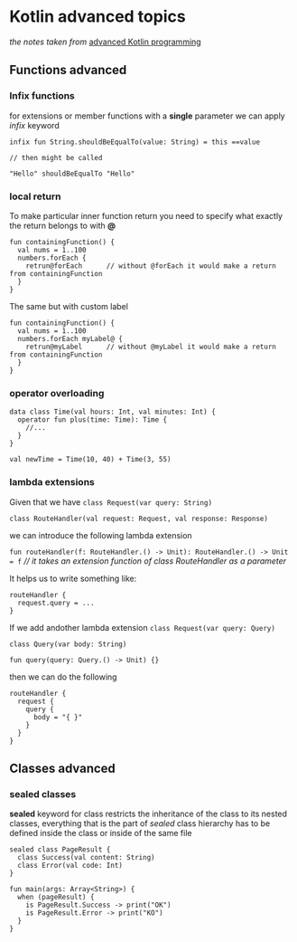 # Kotlin advanced topics
_the notes taken from_ [advanced Kotlin programming](https://www.oreilly.com/videos/advanced-kotlin-programming/9781491964149/)

## Functions advanced

### Infix functions

for extensions or member functions with a __single__ parameter we can apply _infix_ keyword
```
infix fun String.shouldBeEqualTo(value: String) = this ==value

// then might be called

"Hello" shouldBeEqualTo "Hello"
```

### local return 
To make particular inner function return you need to specify what exactly the return belongs to with __@__

```
fun containingFunction() {
  val nums = 1..100
  numbers.forEach {
    retrun@forEach      // without @forEach it would make a return from containingFunction
  }
}
```

The same but with custom label
```
fun containingFunction() {
  val nums = 1..100
  numbers.forEach myLabel@ {
    retrun@myLabel      // without @myLabel it would make a return from containingFunction
  }
}
```

### operator overloading
```
data class Time(val hours: Int, val minutes: Int) {
  operator fun plus(time: Time): Time {
    //...
  }
}

val newTime = Time(10, 40) + Time(3, 55)
```


### lambda extensions
Given that we have
`class Request(var query: String)`

`class RouteHandler(val request: Request, val response: Response)`


we can introduce the following lambda extension

`fun routeHandler(f: RouteHandler.() -> Unit): RouteHandler.() -> Unit = f` _// it takes an extension function of class RouteHandler as a parameter_


It helps us to write something like:
```
routeHandler {
  request.query = ...
}
```

If we add andother lambda extension
`class Request(var query: Query)`

`class Query(var body: String)`

`fun query(query: Query.() -> Unit) {}`


then we can do the following
```
routeHandler {
  request {
    query {
      body = "{ }"
    }
  }
}
```

## Classes advanced

### sealed classes

__sealed__ keyword for class restricts the inheritance of the class to its nested classes, everything that is the part of _sealed_ class hierarchy has to be defined inside the class or inside of the same file

```
sealed class PageResult {
  class Success(val content: String)
  class Error(val code: Int)
}

fun main(args: Array<String>) {
  when (pageResult) {
    is PageResult.Success -> print("OK")
    is PageResult.Error -> print("KO")
  }
}
```

